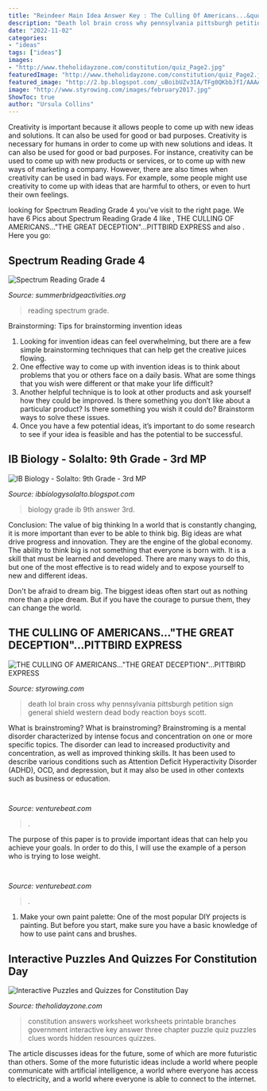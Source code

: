 ```yaml
---
title: "Reindeer Main Idea Answer Key : The Culling Of Americans...&quot;the Great Deception&quot;...pittbird Express"
description: "Death lol brain cross why pennsylvania pittsburgh petition sign general shield western dead body reaction boys scott"
date: "2022-11-02"
categories:
- "ideas"
tags: ["ideas"]
images:
- "http://www.theholidayzone.com/constitution/quiz_Page2.jpg"
featuredImage: "http://www.theholidayzone.com/constitution/quiz_Page2.jpg"
featured_image: "http://2.bp.blogspot.com/_uBoibUZv3IA/TFg0QKbbJfI/AAAAAAAAACw/xJjscto8Dko/s1600/Page+129.jpg"
image: "http://www.styrowing.com/images/february2017.jpg"
ShowToc: true
author: "Ursula Collins"
---
```



Creativity is important because it allows people to come up with new ideas and solutions. It can also be used for good or bad purposes.
Creativity is necessary for humans in order to come up with new solutions and ideas. It can also be used for good or bad purposes. For instance, creativity can be used to come up with new products or services, or to come up with new ways of marketing a company. However, there are also times when creativity can be used in bad ways. For example, some people might use creativity to come up with ideas that are harmful to others, or even to hurt their own feelings.

	

		
looking for Spectrum Reading Grade 4 you've visit to the right page. We have 6 Pics about Spectrum Reading Grade 4 like , THE CULLING OF AMERICANS...&quot;THE GREAT DECEPTION&quot;...PITTBIRD EXPRESS and also . Here you go:
		
    
## Spectrum Reading Grade 4

<img loading=lazy src="http://www.summerbridgeactivities.org/Shared/Images/Product/Spectrum-Reading-Grade-4/SpectrumReading_4_704582.jpg" onerror="this.onerror=null;this.src='https://tse2.mm.bing.net/th?id=OIP.m6dChf6YcRL1N7pv6nDRbgHaId&amp;pid=15.1';" alt="Spectrum Reading Grade 4">

_Source: summerbridgeactivities.org_

>reading spectrum grade. 

	

Brainstorming: Tips for brainstorming invention ideas
1. Looking for invention ideas can feel overwhelming, but there are a few simple brainstorming techniques that can help get the creative juices flowing.
2. One effective way to come up with invention ideas is to think about problems that you or others face on a daily basis. What are some things that you wish were different or that make your life difficult?
3. Another helpful technique is to look at other products and ask yourself how they could be improved. Is there something you don’t like about a particular product? Is there something you wish it could do? Brainstorm ways to solve these issues.
4. Once you have a few potential ideas, it’s important to do some research to see if your idea is feasible and has the potential to be successful.

    
## IB Biology - Solalto: 9th Grade - 3rd MP

<img loading=lazy src="http://2.bp.blogspot.com/_uBoibUZv3IA/TFg0QKbbJfI/AAAAAAAAACw/xJjscto8Dko/s1600/Page+129.jpg" onerror="this.onerror=null;this.src='https://tse1.mm.bing.net/th?id=OIP.Ta5XKOT-MSKSrBlHXNzVOgHaKv&amp;pid=15.1';" alt="IB Biology - Solalto: 9th Grade - 3rd MP">

_Source: ibbiologysolalto.blogspot.com_

>biology grade ib 9th answer 3rd. 

	

Conclusion: The value of big thinking
In a world that is constantly changing, it is more important than ever to be able to think big. Big ideas are what drive progress and innovation. They are the engine of the global economy.
The ability to think big is not something that everyone is born with. It is a skill that must be learned and developed. There are many ways to do this, but one of the most effective is to read widely and to expose yourself to new and different ideas.

Don't be afraid to dream big. The biggest ideas often start out as nothing more than a pipe dream. But if you have the courage to pursue them, they can change the world.

    
## THE CULLING OF AMERICANS...&quot;THE GREAT DECEPTION&quot;...PITTBIRD EXPRESS

<img loading=lazy src="http://www.styrowing.com/images/february2017.jpg" onerror="this.onerror=null;this.src='https://tse3.mm.bing.net/th?id=OIP.xVtU57tglJ2N9pmTFAMLbwHaJ4&amp;pid=15.1';" alt="THE CULLING OF AMERICANS...&quot;THE GREAT DECEPTION&quot;...PITTBIRD EXPRESS">

_Source: styrowing.com_

>death lol brain cross why pennsylvania pittsburgh petition sign general shield western dead body reaction boys scott. 

	

What is brainstroming?
What is brainstroming? Brainstroming is a mental disorder characterized by intense focus and concentration on one or more specific topics. The disorder can lead to increased productivity and concentration, as well as improved thinking skills. It has been used to describe various conditions such as Attention Deficit Hyperactivity Disorder (ADHD), OCD, and depression, but it may also be used in other contexts such as business or education.

    
## 

<img loading=lazy src="https://venturebeat.com/wp-content/uploads/2020/05/hp-spring-4.jpg" onerror="this.onerror=null;this.src='https://tse1.mm.bing.net/th?id=OIP.5Eh6tApXNensZpKqgv-7wQHaEl&amp;pid=15.1';" alt="">

_Source: venturebeat.com_

>. 

	

The purpose of this paper is to provide important ideas that can help you achieve your goals. In order to do this, I will use the example of a person who is trying to lose weight.

    
## 

<img loading=lazy src="https://venturebeat.com/wp-content/uploads/2018/01/zac41361_rgb.jpg?w=800" onerror="this.onerror=null;this.src='https://tse1.mm.bing.net/th?id=OIP.J2ZubWp3pAFTO0RZTCCAuQHaE7&amp;pid=15.1';" alt="">

_Source: venturebeat.com_

>. 

	

1. Make your own paint palette: One of the most popular DIY projects is painting. But before you start, make sure you have a basic knowledge of how to use paint cans and brushes.

    
## Interactive Puzzles And Quizzes For Constitution Day

<img loading=lazy src="http://www.theholidayzone.com/constitution/quiz_Page2.jpg" onerror="this.onerror=null;this.src='https://tse4.mm.bing.net/th?id=OIP.LfYo-7Z-h9EQig2P_nAhuAHaKT&amp;pid=15.1';" alt="Interactive Puzzles and Quizzes for Constitution Day">

_Source: theholidayzone.com_

>constitution answers worksheet worksheets printable branches government interactive key answer three chapter puzzle quiz puzzles clues words hidden resources quizzes. 

	

The article discusses ideas for the future, some of which are more futuristic than others. Some of the more futuristic ideas include a world where people communicate with artificial intelligence, a world where everyone has access to electricity, and a world where everyone is able to connect to the internet.


